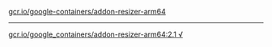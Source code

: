 [gcr.io/google-containers/addon-resizer-arm64](https://hub.docker.com/r/sqeven/addon-resizer-arm64/tags/) 

----
[gcr.io/google_containers/addon-resizer-arm64:2.1 √](https://hub.docker.com/r/sqeven/addon-resizer-arm64/tags/)

